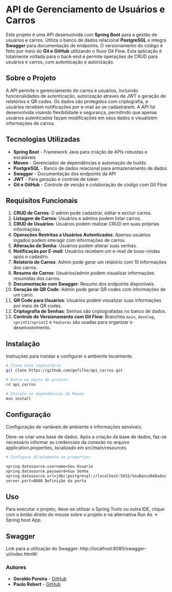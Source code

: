 # API de Gerenciamento de Usuários e Carros

Este projeto é uma API desenvolvida com **Spring Boot** para a gestão de usuários e carros. Utiliza o banco de dados relacional **PostgreSQL** e integra **Swagger** para documentação de endpoints. O versionamento do código é feito por meio do **Git e GitHub** utilizando o fluxo Git Flow. Esta aplicação é totalmente voltada para o back-end e permite operações de CRUD para usuários e carros, com autenticação e autorização.

## Sobre o Projeto
A API permite o gerenciamento de carros e usuários, incluindo funcionalidades de autenticação, autorização atraves de JWT e geração de relatórios e QR codes. Os dados são protegidos com criptografia, e usuários recebem notificações por e-mail ao se cadastrarem. A API foi desenvolvida visando flexibilidade e segurança, permitindo que apenas usuários autenticados façam modificações em seus dados e visualizem informações de carros.

## Tecnologias Utilizadas
- **Spring Boot** - Framework Java para criação de APIs robustas e escaláveis
- **Maven** - Gerenciador de dependências e automação de builds
- **PostgreSQL** - Banco de dados relacional para armazenamento de dados
- **Swagger** - Documentação dos endpoints da API
- **JWT** - Para geração e controle de token
- **Git e GitHub** - Controle de versão e colaboração de código com Git Flow

## Requisitos Funcionais
1. **CRUD de Carros**: O admin pode cadastrar, editar e excluir carros.  
2. **Listagem de Carros**: Usuários e admins podem listar carros.
3. **CRUD de Usuários**: Usuários podem realizar CRUD em suas próprias informações.
4. **Operações Restritas a Usuários Autenticados**: Apenas usuários logados podem interagir com informações de carros.
5. **Alteração de Senha**: Usuários podem alterar suas senhas.
6. **Notificação por E-mail**: Usuários recebem um e-mail de boas-vindas após o cadastro.
7. **Relatório de Carros**: Admin pode gerar um relatório com 10 informações dos carros.
8. **Resumo de Carros**: Usuários/admin podem visualizar informações resumidas dos carros.
9. **Documentação com Swagger**: Resumo dos endpoints disponíveis.
10. **Geração de QR Code**: Admin pode gerar QR codes com informações de um carro.
11. **QR Code para Usuários**: Usuários podem visualizar suas informações por meio de QR codes.
12. **Criptografia de Senhas**: Senhas são criptografadas no banco de dados.
13. **Controle de Versionamento com Git Flow**: Branches `main`, `develop`, `sprint1/sprint2` e `features` são usadas para organizar o desenvolvimento.

## Instalação
Instruções para instalar e configurar o ambiente localmente.
```bash
# Clone este repositório
git clone https://github.com/gefilho/api_carros.git

# Entre na pasta do projeto
cd api_carros

# Instale as dependências do Maven
mvn install
```

## Configuração
Configuração de variáveis de ambiente e informações sensíveis.

Deve-se criar uma base de dados. Após a criação da base de dados, faz-se necessário informar as credenciais da conexão no arquivo application.properties, localizado em src/main/resources.

```bash
# Configure diretamente no properties

spring.datasource.username=Seu Usuario
spring.datasource.password=Sua Senha
spring.datasource.url=jdbc:postgresql://localhost:5432/SeuBancoDeDados
server.port=8080 Definição da porta
```

## Uso

Para executar o projeto, deve-se utilizar o Spring Tools ou outra IDE, clique com o botão direito do mouse sobre o projeto e na alternativa Run As -> Spring boot App.

## Swagger

Link para a utilização do Swagger:
http://localhost:8080/swagger-ui/index.html#/

### Autores

- **Geraldo Pereira** - [GitHub](https://github.com/gefilho)
- **Paulo Robert** - [GitHub](https://github.com/PauloRobertt)
